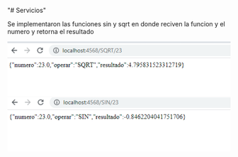 "# Servicios"


Se implementaron las funciones sin y sqrt en donde
reciven la funcion y el numero y retorna el resultado

![](img/sqrt.PNG)
![](img/SIN.PNG)
